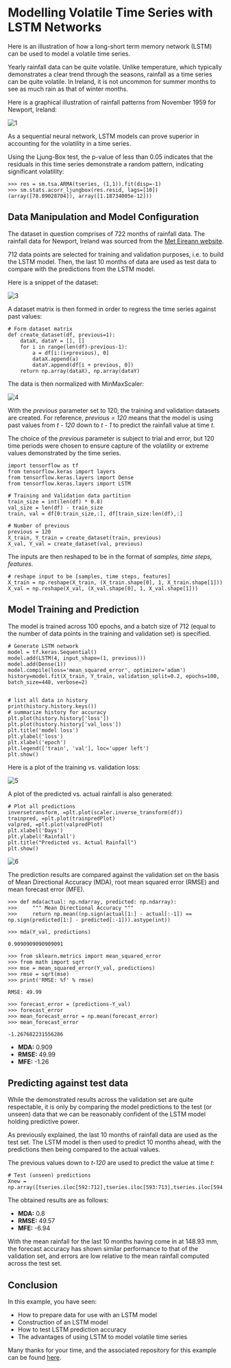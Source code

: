 # Modelling Volatile Time Series with LSTM Networks

Here is an illustration of how a long-short term memory network (LSTM) can be used to model a volatile time series.

Yearly rainfall data can be quite volatile. Unlike temperature, which typically demonstrates a clear trend through the seasons, rainfall as a time series can be quite volatile. In Ireland, it is not uncommon for summer months to see as much rain as that of winter months.

Here is a graphical illustration of rainfall patterns from November 1959 for Newport, Ireland:

![1](1.png)

As a sequential neural network, LSTM models can prove superior in accounting for the volatility in a time series.

Using the Ljung-Box test, the p-value of less than 0.05 indicates that the residuals in this time series demonstrate a random pattern, indicating significant volatility:

```
>>> res = sm.tsa.ARMA(tseries, (1,1)).fit(disp=-1)
>>> sm.stats.acorr_ljungbox(res.resid, lags=[10])
(array([78.09028704]), array([1.18734005e-12]))
```

## Data Manipulation and Model Configuration

The dataset in question comprises of 722 months of rainfall data. The rainfall data for Newport, Ireland was sourced from the [Met Eireann website](https://www.met.ie/climate/available-data/historical-data).

712 data points are selected for training and validation purposes, i.e. to build the LSTM model. Then, the last 10 months of data are used as test data to compare with the predictions from the LSTM model.

Here is a snippet of the dataset:

![3](3.png)

A dataset matrix is then formed in order to regress the time series against past values:

```
# Form dataset matrix
def create_dataset(df, previous=1):
    dataX, dataY = [], []
    for i in range(len(df)-previous-1):
        a = df[i:(i+previous), 0]
        dataX.append(a)
        dataY.append(df[i + previous, 0])
    return np.array(dataX), np.array(dataY)
```

The data is then normalized with MinMaxScaler:

![4](4.png)

With the *previous* parameter set to 120, the training and validation datasets are created. For reference, *previous = 120* means that the model is using past values from *t - 120* down to *t - 1* to predict the rainfall value at time *t*.

The choice of the *previous* parameter is subject to trial and error, but 120 time periods were chosen to ensure capture of the volatility or extreme values demonstrated by the time series.

```
import tensorflow as tf
from tensorflow.keras import layers
from tensorflow.keras.layers import Dense
from tensorflow.keras.layers import LSTM

# Training and Validation data partition
train_size = int(len(df) * 0.8)
val_size = len(df) - train_size
train, val = df[0:train_size,:], df[train_size:len(df),:]

# Number of previous
previous = 120
X_train, Y_train = create_dataset(train, previous)
X_val, Y_val = create_dataset(val, previous)
```

The inputs are then reshaped to be in the format of *samples, time steps, features*.

```
# reshape input to be [samples, time steps, features]
X_train = np.reshape(X_train, (X_train.shape[0], 1, X_train.shape[1]))
X_val = np.reshape(X_val, (X_val.shape[0], 1, X_val.shape[1]))
```

## Model Training and Prediction

The model is trained across 100 epochs, and a batch size of 712 (equal to the number of data points in the training and validation set) is specified.

```
# Generate LSTM network
model = tf.keras.Sequential()
model.add(LSTM(4, input_shape=(1, previous)))
model.add(Dense(1))
model.compile(loss='mean_squared_error', optimizer='adam')
history=model.fit(X_train, Y_train, validation_split=0.2, epochs=100, batch_size=448, verbose=2)


# list all data in history
print(history.history.keys())
# summarize history for accuracy
plt.plot(history.history['loss'])
plt.plot(history.history['val_loss'])
plt.title('model loss')
plt.ylabel('loss')
plt.xlabel('epoch')
plt.legend(['train', 'val'], loc='upper left')
plt.show()
```

Here is a plot of the training vs. validation loss:

![5](5.png)

A plot of the predicted vs. actual rainfall is also generated:

```
# Plot all predictions
inversetransform, =plt.plot(scaler.inverse_transform(df))
trainpred, =plt.plot(trainpredPlot)
valpred, =plt.plot(valpredPlot)
plt.xlabel('Days')
plt.ylabel('Rainfall')
plt.title("Predicted vs. Actual Rainfall")
plt.show()
```

![6](6.png)

The prediction results are compared against the validation set on the basis of Mean Directional Accuracy (MDA), root mean squared error (RMSE) and mean forecast error (MFE).

```
>>> def mda(actual: np.ndarray, predicted: np.ndarray):
>>>     """ Mean Directional Accuracy """
>>>     return np.mean((np.sign(actual[1:] - actual[:-1]) == np.sign(predicted[1:] - predicted[:-1])).astype(int))
    
>>> mda(Y_val, predictions)

0.9090909090909091

>>> from sklearn.metrics import mean_squared_error
>>> from math import sqrt
>>> mse = mean_squared_error(Y_val, predictions)
>>> rmse = sqrt(mse)
>>> print('RMSE: %f' % rmse)

RMSE: 49.99

>>> forecast_error = (predictions-Y_val)
>>> forecast_error
>>> mean_forecast_error = np.mean(forecast_error)
>>> mean_forecast_error

-1.267682231556286
```

- **MDA:** 0.909
- **RMSE:** 49.99
- **MFE:** -1.26

## Predicting against test data

While the demonstrated results across the validation set are quite respectable, it is only by comparing the model predictions to the test (or unseen) data that we can be reasonably confident of the LSTM model holding predictive power.

As previously explained, the last 10 months of rainfall data are used as the test set. The LSTM model is then used to predict 10 months ahead, with the predictions then being compared to the actual values.

The previous values down to *t-120* are used to predict the value at time *t*:

```
# Test (unseen) predictions
Xnew = np.array([tseries.iloc[592:712],tseries.iloc[593:713],tseries.iloc[594:714],tseries.iloc[595:715],tseries.iloc[596:716],tseries.iloc[597:717],tseries.iloc[598:718],tseries.iloc[599:719],tseries.iloc[600:720],tseries.iloc[601:721]])
```

The obtained results are as follows:

- **MDA:** 0.8
- **RMSE:** 49.57
- **MFE:** -6.94

With the mean rainfall for the last 10 months having come in at 148.93 mm, the forecast accuracy has shown similar performance to that of the validation set, and errors are low relative to the mean rainfall computed across the test set.

## Conclusion

In this example, you have seen:

- How to prepare data for use with an LSTM model
- Construction of an LSTM model
- How to test LSTM prediction accuracy
- The advantages of using LSTM to model volatile time series

Many thanks for your time, and the associated repository for this example can be found [here](https://github.com/MGCodesandStats/lstm-rainfall).
